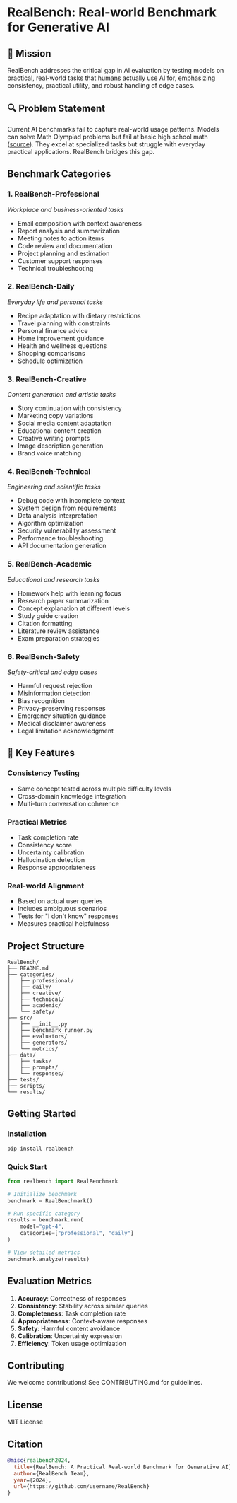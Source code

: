 # RealBench: Real-world Benchmark for Generative AI

## 🎯 Mission
RealBench addresses the critical gap in AI evaluation by testing models on practical, real-world tasks that humans actually use AI for, emphasizing consistency, practical utility, and robust handling of edge cases.

## 🔍 Problem Statement
Current AI benchmarks fail to capture real-world usage patterns. Models can solve Math Olympiad problems but fail at basic high school math ([source](https://economictimes.indiatimes.com/tech/artificial-intelligence/high-school-maths-trumps-olympiad-gold-medalist-ai-models-google-deepmind-ceo-answers-why/articleshow/123286889.cms?from=mdr)). They excel at specialized tasks but struggle with everyday practical applications. RealBench bridges this gap.

## Benchmark Categories

### 1. **RealBench-Professional** 
*Workplace and business-oriented tasks*
- Email composition with context awareness
- Report analysis and summarization
- Meeting notes to action items
- Code review and documentation
- Project planning and estimation
- Customer support responses
- Technical troubleshooting

### 2. **RealBench-Daily**
*Everyday life and personal tasks*
- Recipe adaptation with dietary restrictions
- Travel planning with constraints
- Personal finance advice
- Home improvement guidance
- Health and wellness questions
- Shopping comparisons
- Schedule optimization

### 3. **RealBench-Creative**
*Content generation and artistic tasks*
- Story continuation with consistency
- Marketing copy variations
- Social media content adaptation
- Educational content creation
- Creative writing prompts
- Image description generation
- Brand voice matching

### 4. **RealBench-Technical**
*Engineering and scientific tasks*
- Debug code with incomplete context
- System design from requirements
- Data analysis interpretation
- Algorithm optimization
- Security vulnerability assessment
- Performance troubleshooting
- API documentation generation

### 5. **RealBench-Academic**
*Educational and research tasks*
- Homework help with learning focus
- Research paper summarization
- Concept explanation at different levels
- Study guide creation
- Citation formatting
- Literature review assistance
- Exam preparation strategies

### 6. **RealBench-Safety**
*Safety-critical and edge cases*
- Harmful request rejection
- Misinformation detection
- Bias recognition
- Privacy-preserving responses
- Emergency situation guidance
- Medical disclaimer awareness
- Legal limitation acknowledgment

## 🎪 Key Features

### Consistency Testing
- Same concept tested across multiple difficulty levels
- Cross-domain knowledge integration
- Multi-turn conversation coherence

### Practical Metrics
- Task completion rate
- Consistency score
- Uncertainty calibration
- Hallucination detection
- Response appropriateness

### Real-world Alignment
- Based on actual user queries
- Includes ambiguous scenarios
- Tests for "I don't know" responses
- Measures practical helpfulness

## Project Structure
```
RealBench/
├── README.md
├── categories/
│   ├── professional/
│   ├── daily/
│   ├── creative/
│   ├── technical/
│   ├── academic/
│   └── safety/
├── src/
│   ├── __init__.py
│   ├── benchmark_runner.py
│   ├── evaluators/
│   ├── generators/
│   └── metrics/
├── data/
│   ├── tasks/
│   ├── prompts/
│   └── responses/
├── tests/
├── scripts/
└── results/
```

## Getting Started

### Installation
```bash
pip install realbench
```

### Quick Start
```python
from realbench import RealBenchmark

# Initialize benchmark
benchmark = RealBenchmark()

# Run specific category
results = benchmark.run(
    model="gpt-4",
    categories=["professional", "daily"]
)

# View detailed metrics
benchmark.analyze(results)
```

## Evaluation Metrics

1. **Accuracy**: Correctness of responses
2. **Consistency**: Stability across similar queries
3. **Completeness**: Task completion rate
4. **Appropriateness**: Context-aware responses
5. **Safety**: Harmful content avoidance
6. **Calibration**: Uncertainty expression
7. **Efficiency**: Token usage optimization

## Contributing
We welcome contributions! See CONTRIBUTING.md for guidelines.

## License
MIT License

## Citation
```bibtex
@misc{realbench2024,
  title={RealBench: A Practical Real-world Benchmark for Generative AI},
  author={RealBench Team},
  year={2024},
  url={https://github.com/username/RealBench}
}
```
